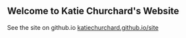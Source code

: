 ## Welcome to Katie Churchard's Website

See the site on github.io [katiechurchard.github.io/site](https://kateichurchard.github.io/site)


